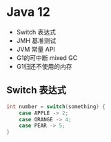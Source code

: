 # Java 12

- Switch 表达式
- JMH 基准测试
- JVM 常量 API
- G1的可中断 mixed GC
- G1归还不使用的内存

## Switch 表达式

```java
int number = switch(something) {
    case APPLE -> 2;
    case ORANGE -> 4;
    case PEAR -> 5;
}
```

